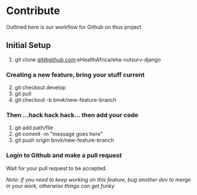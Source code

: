 # Contribute

Outlined here is our workflow for Github on thus project


## Initial Setup

1. git clone git@github.com:eHealthAfrica/eha-nutsurv-django

### Creating a new feature, bring your stuff current

2. git checkout develop
3. git pull
4. git checkout -b bnvk/new-feature-branch

### Then ...hack hack hack... then add your code

1. git add path/file
2. git commit -m "message goes here"
3. git push origin bnvk/new-feature-branch

### Login to Github and make a pull request

Wait for your pull request to be accepted.

*Note: if you need to keep working on this feature, bug another dev to merge in your work, otherwise things can get funky*
